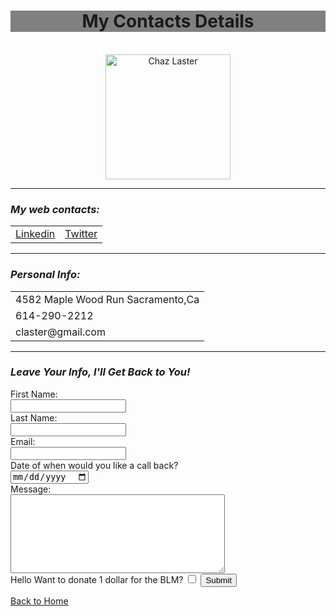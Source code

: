 <html lang="en" dir="ltr">

<head>
  <meta charset="utf-8">
  <title>☎ My Contacts</title>

  <head>
    <center>
      <h1 style="background-color:Gray;">My Contacts Details</h1>
    </center>
  </head>
  <br>
  <center>
    <img src="https://media-exp1.licdn.com/dms/image/C4E03AQHVErWirYNYmQ/profile-displayphoto-shrink_200_200/0/1549245975169?e=1619654400&v=beta&t=lS0VqZc1xAggQ_j-Oaz4ukmJvqzj4AKMLCW4GL3mJQ4" alt="Chaz Laster" width="200" height="200">
  </center>
  <hr>
  <p></p>
  <h3><em>My web contacts:</em></h3>
  <table>
    <tr>
      <td><a href="https://www.linkedin.com/in/chaz-laster-3057b7162/">Linkedin</a></td>
      <td><a href="https://twitter.com/Chaz22334726">Twitter</a></td>
    </tr>
  </table>
</head>

<body>
  <hr>
  <h3><em>Personal Info:</em></h3>
  <p>
  <table>
    <tr>
      <td>4582 Maple Wood Run Sacramento,Ca</td>
    </tr>
    <tr>
      <td>614-290-2212</td>
    </tr>
    <tr>
      <td>claster@gmail.com</td>
    </tr>
  </table>
  </p>
  <hr>
  <h3><em>Leave Your Info, I'll Get Back to You!</em></h3>
  <form action="mailto:chazl61@gmail.com" method="post" enctype="text/plain">
    <label for="fname">First Name:</label><br>
    <input type="text" id="fname" name="fname"><br>
    <label for="lname"> Last Name:</label><br>
    <input type="text" id="lname" name="lname"><br>
    <label for="email">Email:</label><br>
    <input type="text" name="email" value=""><br>
    <label>Date of when would you like a call back?</label><br>
    <input type="date" name="Date Requested" value=""><br>
    <label>Message:</label><br>
    <textarea name="Message" rows="8" cols="40"></textarea><br>
    <label>Hello Want to donate 1 dollar for the BLM?</label>
    <input type="checkbox" name="" value="">
    <input type="submit" name="">
  </form>
<a href="C:\Web Development\HTML Personal Site\Web Development\ index.html" target="_blank"> Back to Home</a>
</body>

</html>
